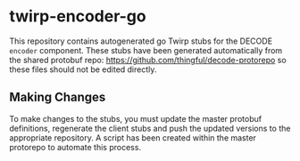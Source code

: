 # twirp-encoder-go

This repository contains autogenerated go Twirp stubs for the DECODE
`encoder` component. These stubs have been generated automatically from the
shared protobuf repo: https://github.com/thingful/decode-protorepo so these
files should not be edited directly.

## Making Changes

To make changes to the stubs, you must update the master protobuf definitions,
regenerate the client stubs and push the updated versions to the appropriate
repository. A script has been created within the master protorepo to automate
this process.

